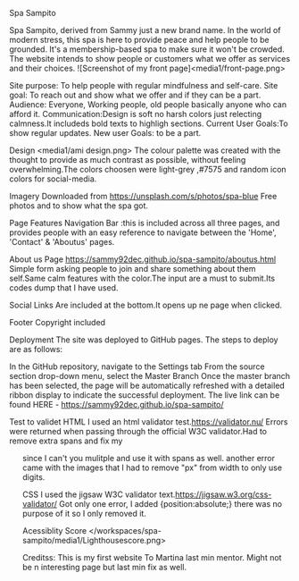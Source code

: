 Spa Sampito

Spa Sampito, derived from Sammy just a new brand name. In the world of modern stress, this spa is here to provide peace and help people to be grounded. It's a membership-based spa to make sure it won't be crowded.
The website intends to show people or customers what we offer as services and their choices.
![Screenshot of my front page]<media1/front-page.png>

Site purpose: To help people with regular mindfulness and self-care.
Site goal: To reach out and show what we offer and if they can be a part.
Audience: Everyone, Working people, old people basically anyone who can afford it.
Communication:Design is soft no harsh colors just relecting calmness.It includeds bold texts to highligh sections.
Current User Goals:To show regular updates.
New user Goals: to be a part.

Design <media1/ami design.png>
The colour palette was created with the thought to provide as much contrast as possible, without feeling overwhelming.The colors choosen were light-grey ,#7575 and random icon colors for social-media.

Imagery
Downloaded from <https://unsplash.com/s/photos/spa-blue>
Free photos and to show what the spa got.


Page Features
Navigation Bar :this is included across all three pages, and provides people with an easy reference to navigate between the 'Home', 'Contact' & 'Aboutus' pages.


About us Page <https://sammy92dec.github.io/spa-sampito/aboutus.html> 
Simple form asking people to join and share something about them self.Same calm features with the color.The input are a must to submit.Its codes dump that I have used.

Social Links 
Are included at the bottom.It opens up ne page when clicked.

Footer 
Copyright included

Deployment
The site was deployed to GitHub pages. The steps to deploy are as follows:

In the GitHub repository, navigate to the Settings tab
From the source section drop-down menu, select the Master Branch
Once the master branch has been selected, the page will be automatically refreshed with a detailed ribbon display to indicate the successful deployment.
The live link can be found HERE - <https://sammy92dec.github.io/spa-sampito/>

 Test to validet
HTML
I used an html validator test.<https://validator.nu/>
Errors were returned when passing through the official W3C validator.Had to remove extra spans and fix my <ol> since I can't you mulitple and use it with spans as well.
another error came with the images that I had to remove "px" from width to only use digits.

CSS
I used the jigsaw W3C validator text.<https://jigsaw.w3.org/css-validator/>
Got only one error, I added {position:absolute;} there was no purpose of it so I only removed it.

Acessiblity Score
</workspaces/spa-sampito/media1/Lighthousescore.png>

Creditss:
This is my first website
To Martina last min mentor.
Might not be n interesting page but last min fix as well.